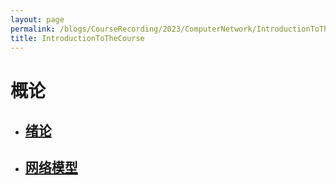 ```yaml
---
layout: page
permalink: /blogs/CourseRecording/2023/ComputerNetwork/IntroductionToTheCourse/index.html
title: IntroductionToTheCourse
---
```



# 概论

- ## [绪论](https://CRYoushiwo.github.io/blogs/CourseRecording/2023/ComputerNetwork/IntroductionToTheCourse/Introduction)

- ## [网络模型](https://CRYoushiwo.github.io/blogs/CourseRecording/2023/ComputerNetwork/IntroductionToTheCourse/NetworkModel)